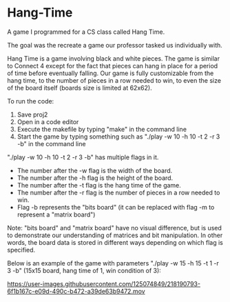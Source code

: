 # Hang-Time

A game I programmed for a CS class called Hang Time. 

The goal was the recreate a game our professor tasked us individually with. 

Hang Time is a game involving black and white pieces. The game is similar to Connect 4 except for the fact that pieces can hang in place for a period of time before eventually falling. Our game is fully customizable from the hang time, to the number of pieces in a row needed to win, to even the size of the board itself (boards size is limited at 62x62). 

To run the code: 
  1) Save proj2
  2) Open in a code editor 
  3) Execute the makefile by typing "make" in the command line
  4) Start the game by typing something such as "./play -w 10 -h 10 -t 2 -r 3 -b" in the command line 

"./play -w 10 -h 10 -t 2 -r 3 -b" has multiple flags in it. 
  - The number after the -w flag is the width of the board. 
  - The number after the -h flag is the height of the board. 
  - The number after the -t flag is the hang time of the game. 
  - The number after the -r flag is the number of pieces in a row needed to win. 
  - Flag -b represents the "bits board" (it can be replaced with flag -m to represent a "matrix board")
  
Note: "bits board" and "matrix board" have no visual difference, but is used to demonstrate our understanding of matrices and bit manipulation. In other words, the board data is stored in different ways depending on which flag is specified. 

Below is an example of the game with parameters "./play -w 15 -h 15 -t 1 -r 3 -b" (15x15 board, hang time of 1, win condition of 3): 

https://user-images.githubusercontent.com/125074849/218190793-6f1b167c-e09d-490c-b472-a39de63b9472.mov





